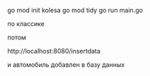 go mod init kolesa
go mod tidy
go run main.go

по классике

потом 


http://localhost:8080/insertdata

и автомобиль добавлен в базу данных
